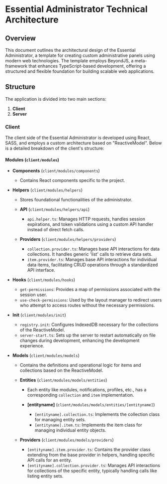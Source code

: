 # Essential Administrator Technical Architecture

## Overview

This document outlines the architectural design of the Essential Administrator, a template for creating custom
administrative panels using modern web technologies. The template employs BeyondJS, a meta-framework that enhances
TypeScript-based development, offering a structured and flexible foundation for building scalable web applications.

## Structure

The application is divided into two main sections:

1. **Client**
2. **Server**

### Client

The client side of the Essential Administrator is developed using React, SASS, and employs a custom architecture based
on "ReactiveModel". Below is a detailed breakdown of the client's structure:

#### Modules (`client/modules`)

-   **Components** (`client/modules/components`)

    -   Contains React components specific to the project.

-   **Helpers** (`client/modules/helpers`)

    -   Stores foundational functionalities of the administrator.

    -   **API** (`client/modules/helpers/api`)

        -   `api.helper.ts`: Manages HTTP requests, handles session expirations, and token validations using a custom
            API handler instead of direct fetch calls.

    -   **Providers** (`client/modules/helpers/providers`)
        -   `collection.provider.ts`: Manages base API interactions for data collections. It handles generic 'list'
            calls to retrieve data sets.
        -   `item.provider.ts`: Manages base API interactions for individual data items, facilitating CRUD operations
            through a standardized API interface.

-   **Hooks** (`client/modules/hooks`)

    -   `get-permissions`: Provides a map of permissions associated with the session user.
    -   `use-check-permissions`: Used by the layout manager to redirect users who attempt to access routes without the
        necessary permissions.

-   **Init** (`client/modules/init`)

    -   `registry.init`: Configures IndexedDB necessary for the collections of the ReactiveModel.
    -   `server-start.ts`: Sets up the server to restart automatically on file changes during development, enhancing the
        development experience.

-   **Models** (`client/modules/models`)

    -   Contains the definitions and operational logic for items and collections based on the ReactiveModel.

    -   **Entities** (`client/modules/models/entities`)

        -   Each entity like modules, notifications, profiles, etc., has a corresponding `collection` and `item`
            implementation.

        -   **[entityname]** (`client/modules/models/entities/[entityname]`)
            -   `[entityname].collection.ts`: Implements the collection class for managing entity sets.
            -   `[entityname].item.ts`: Implements the item class for managing individual entity objects.

    -   **Providers** (`client/modules/models/providers`)
        -   `[entityname].item.provider.ts`: Contains the provider class extending from the base provider in helpers,
            handling specific API calls for an entity.
        -   `[entityname].collection.provider.ts`: Manages API interactions for collections of the specific entity,
            typically handling calls like listing entity sets.

